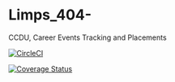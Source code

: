 # Limps_404-
CCDU, Career Events Tracking and Placements

[![CircleCI](https://circleci.com/gh/circleci/Limps_404-.svg?style=shield)](https://circleci.com/gh/circleci/circleci-docs)

[![Coverage Status](https://coveralls.io/repos/github/OpenSourceHelpCommunity/OpenSourceHelpCommunity.github.io/badge.svg?branch=develop)](https://coveralls.io/github/OpenSourceHelpCommunity/OpenSourceHelpCommunity.github.io?branch=develop)
